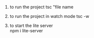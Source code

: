1) to run the project
    tsc "file name

2) to run the project in watch mode
    tsc -w

3) to start the lite server  
    npm i lite-server